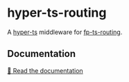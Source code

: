 # hyper-ts-routing

A [hyper-ts] middleware for [fp-ts-routing].

## Documentation

[📘 Read the documentation][docs]

[docs]: https://thewilkybarkid.github.io/hyper-ts-routing/
[fp-ts-routing]: https://gcanti.github.io/fp-ts-routing/
[hyper-ts]: https://denisfrezzato.github.io/hyper-ts/
